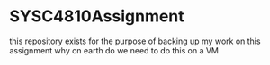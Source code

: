 # SYSC4810Assignment

this repository exists for the purpose of backing up my work on this assignment
why on earth do we need to do this on a VM
